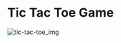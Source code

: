 # Tic Tac Toe Game 

![tic-tac-toe_img](https://user-images.githubusercontent.com/100860879/212146365-4e22c5a2-2ebe-4aff-b624-b27024254947.jpg)
